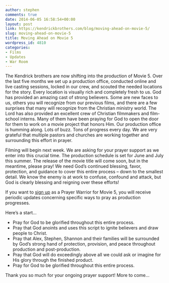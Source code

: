 ```yaml
---
author: stephen
comments: true
date: 2014-06-05 16:58:54+00:00
layout: post
link: https://kendrickbrothers.com/blog/moving-ahead-on-movie-5/
slug: moving-ahead-on-movie-5
title: Moving Ahead on Movie 5
wordpress_id: 4810
categories:
- Films
- Updates
- War Room
---
```


The Kendrick brothers are now shifting into the production of Movie 5. Over the last five months we set up a production office, conducted online and live casting sessions, locked in our crew, and scouted the needed locations for the story. Every location is visually rich and completely fresh to us. God has provided an amazing cast of strong believers. Some are new faces to us, others you will recognize from our previous films, and there are a few surprises that many will recognize from the Christian ministry world. The Lord has also provided an excellent crew of Christian filmmakers and film-school interns. Many of them have been praying for God to open the door for them to work on a movie project that honors Him. Our production office is humming along. Lots of buzz. Tons of progress every day. We are very grateful that multiple pastors and churches are working together and surrounding this effort in prayer.

  


Filming will begin next week. We are asking for your prayer support as we enter into this crucial time. The production schedule is set for June and July this summer. The release of the movie title will come soon, but in the meantime, please pray! We need God’s continued blessing, favor, protection, and guidance to cover this entire process – down to the smallest detail. We know the enemy is at work to confuse, confound and attack, but God is clearly blessing and reigning over these efforts!

  


If you want to [sign up](http://eepurl.com/V-KSf) as a Prayer Warrior for Movie 5, you will receive periodic updates concerning specific ways to pray as production progresses.

Here’s a start…

  * Pray for God to be glorified throughout this entire process.
  * Pray that God anoints and uses this script to ignite believers and draw people to Christ.
  * Pray that Alex, Stephen, Shannon and their families will be surrounded by God’s strong hand of protection, provision, and peace throughout production and post-production.
  * Pray that God will do exceedingly above all we could ask or imagine for His glory through the finished product.
  * Pray for God to be glorified throughout this entire process.

  
Thank you so much for your ongoing prayer support! More to come…
